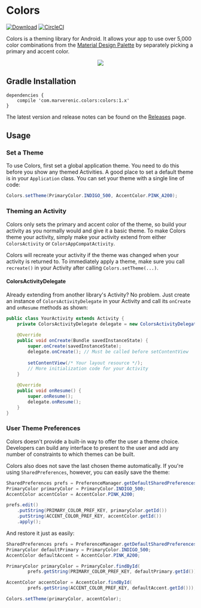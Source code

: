 # Colors

[ ![Download](https://api.bintray.com/packages/marverenic/Colors/com.marverenic.colors/images/download.svg)](https://bintray.com/marverenic/Colors/com.marverenic.colors/_latestVersion)
[![CircleCI](https://circleci.com/gh/marverenic/Colors.svg?style=svg)](https://circleci.com/gh/marverenic/Colors)

Colors is a theming library for Android. It allows your app to use over 5,000 color combinations from the [Material Design Palette](https://material.io/guidelines/style/color.html#color-color-tool) by separately picking a primary and accent color.

<p align="center">
    <img src="https://github.com/marverenic/Colors/raw/master/preview.gif">
</p>

## Gradle Installation
```
dependencies {
    compile 'com.marverenic.colors:colors:1.x'
}
```

The latest version and release notes can be found on the [Releases](https://github.com/marverenic/Colors/releases) page.

## Usage
### Set a Theme
To use Colors, first set a global application theme. You need to do this before you show any themed Activities. A good place to set a default theme is in your `Application` class. You can set your theme with a single line of code:

```java
Colors.setTheme(PrimaryColor.INDIGO_500, AccentColor.PINK_A200);
```

### Theming an Activity
Colors only sets the primary and accent color of the theme, so build your activity as you normally would and give it a basic theme. To make Colors theme your activity, simply make your activity extend from either `ColorsActivity` or `ColorsAppCompatActivity`.

Colors will recreate your activity if the theme was changed when your activity is returned to. To immediately apply a theme, make sure you call `recreate()` in your Activity after calling `Colors.setTheme(...)`.

#### ColorsActivityDelegate
Already extending from another library's Activity? No problem. Just create an instance of `ColorsActivityDelegate` in your Activity and call its `onCreate` and `onResume` methods as shown:

```java
public class YourActivity extends Activity {
    private ColorsActivityDelegate delegate = new ColorsActivityDelegate(this);
    
    @Override
    public void onCreate(Bundle savedInstanceState) {
        super.onCreate(savedInstanceState);
        delegate.onCreate(); // Must be called before setContentView
        
        setContentView(/* Your layout resource */);
        // More initialization code for your Activity
    }
    
    @Override
    public void onResume() {
        super.onResume();
        delegate.onResume();
    }
}
```

### User Theme Preferences
Colors doesn't provide a built-in way to offer the user a theme choice. Developers can build any interface to present to the user and add any number of constraints to which themes can be built.

Colors also does not save the last chosen theme automatically. If you're using `SharedPreferences`, however, you can easily save the theme:

```java
SharedPreferences prefs = PreferenceManager.getDefaultSharedPreferences(context);
PrimaryColor primaryColor = PrimaryColor.INDIGO_500;
AccentColor accentColor = AccentColor.PINK_A200;

prefs.edit()
    .putString(PRIMARY_COLOR_PREF_KEY, primaryColor.getId())
    .putString(ACCENT_COLOR_PREF_KEY, accentColor.getId())
    .apply();
```

And restore it just as easily:

```java
SharedPreferences prefs = PreferenceManager.getDefaultSharedPreferences(context);
PrimaryColor defaultPrimary = PrimaryColor.INDIGO_500;
AccentColor defaultAccent = AccentColor.PINK_A200;

PrimaryColor primaryColor = PrimaryColor.findById(
        prefs.getString(PRIMARY_COLOR_PREF_KEY, defaultPrimary.getId()));

AccentColor accentColor = AccentColor.findById(
        prefs.getString(ACCENT_COLOR_PREF_KEY, defaultAccent.getId()));

Colors.setTheme(primaryColor, accentColor);
```
